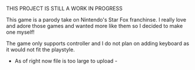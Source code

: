 THIS PROJECT IS STILL A WORK IN PROGRESS 

This game is a parody take on Nintendo's Star Fox franchinse. I really love and adore those games and wanted more like them so I decided to make one myself! 

The game only supports controller and I do not plan on adding keyboard as it would not fit the playstyle. 

- As of right now file is too large to upload -
